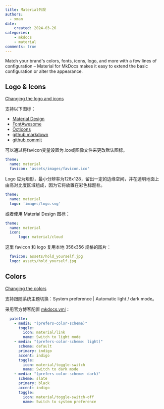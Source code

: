 ```yaml
---
title: Material外观
authors:
  - xman
date:
    created: 2024-03-26
categories:
    - mkdocs
    - material
comments: true
---
```


Match your brand's colors, fonts, icons, logo, and more with a few lines of configuration – Material for MkDocs makes it easy to extend the basic configuration or alter the appearance.

<!-- more -->

## Logo & Icons

[Changing the logo and icons](https://squidfunk.github.io/mkdocs-material/setup/changing-the-logo-and-icons/?h=#changing-the-logo-and-icons)

支持以下图标：

- [Material Design](https://materialdesignicons.com/)
- [FontAwesome](https://fontawesome.com/icons?d=gallery&m=free)
- [Octicons](https://octicons.github.com/)
- [github markdown](https://github.com/zhangjw-THU/Emoji)
- [github commit](https://github.com/shafishcn/git-commit-emoji-cn)

可以通过将favicon变量设置为.ico或图像文件来更改默认图标。

```YAML
theme:
  name: material
  favicon: 'assets/images/favicon.ico'
```

Logo 应为矩形，最小分辨率为128x128，留出一定的边缘空间，并在透明地面上由高对比度区域组成，因为它将放置在彩色标题栏。

```YAML
theme:
  name: material
  logo: 'images/logo.svg'
```

或者使用 Material Design 图标：

```YAML
theme:
  name: material
  icon:
      logo: material/cloud
```

这里 favicon 和 logo 复用本地 356x356 规格的图片：

```YAML
  favicon: assets/hold_yourself.jpg
  logo: assets/hold_yourself.jpg
```

## Colors

[Changing the colors](https://squidfunk.github.io/mkdocs-material/setup/changing-the-colors/)

支持跟随系统主题切换：System preference | Automatic light / dark mode。

采用官方博客配置 [mkdocs.yml](https://github.com/squidfunk/mkdocs-material/blob/master/mkdocs.yml)：

```YAML
  palette:
    - media: "(prefers-color-scheme)"
      toggle:
        icon: material/link
        name: Switch to light mode
    - media: "(prefers-color-scheme: light)"
      scheme: default
      primary: indigo
      accent: indigo
      toggle:
        icon: material/toggle-switch
        name: Switch to dark mode
    - media: "(prefers-color-scheme: dark)"
      scheme: slate
      primary: black
      accent: indigo
      toggle:
        icon: material/toggle-switch-off
        name: Switch to system preference
```
